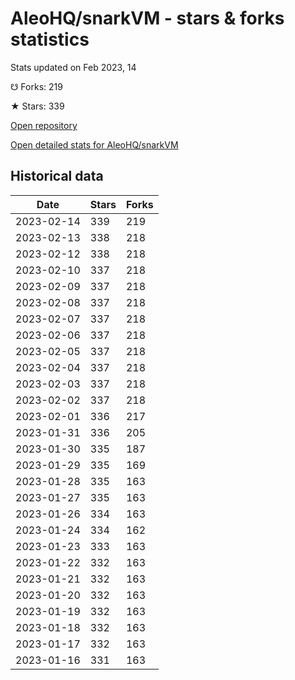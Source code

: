 # AleoHQ/snarkVM - stars & forks statistics

Stats updated on Feb 2023, 14

☋ Forks: 219

★ Stars: 339

[Open repository](https://github.com/AleoHQ/snarkVM)

[Open detailed stats for AleoHQ/snarkVM](https://reviewgithub.com/rep/AleoHQ/snarkVM)

## Historical data
| Date | Stars | Forks |
|------|-------|-------|
| 2023-02-14 | 339 | 219 | 
| 2023-02-13 | 338 | 218 | 
| 2023-02-12 | 338 | 218 | 
| 2023-02-10 | 337 | 218 | 
| 2023-02-09 | 337 | 218 | 
| 2023-02-08 | 337 | 218 | 
| 2023-02-07 | 337 | 218 | 
| 2023-02-06 | 337 | 218 | 
| 2023-02-05 | 337 | 218 | 
| 2023-02-04 | 337 | 218 | 
| 2023-02-03 | 337 | 218 | 
| 2023-02-02 | 337 | 218 | 
| 2023-02-01 | 336 | 217 | 
| 2023-01-31 | 336 | 205 | 
| 2023-01-30 | 335 | 187 | 
| 2023-01-29 | 335 | 169 | 
| 2023-01-28 | 335 | 163 | 
| 2023-01-27 | 335 | 163 | 
| 2023-01-26 | 334 | 163 | 
| 2023-01-24 | 334 | 162 | 
| 2023-01-23 | 333 | 163 | 
| 2023-01-22 | 332 | 163 | 
| 2023-01-21 | 332 | 163 | 
| 2023-01-20 | 332 | 163 | 
| 2023-01-19 | 332 | 163 | 
| 2023-01-18 | 332 | 163 | 
| 2023-01-17 | 332 | 163 | 
| 2023-01-16 | 331 | 163 | 

